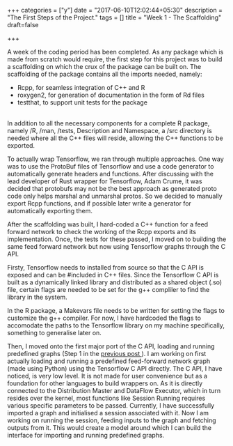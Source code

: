 +++
categories = ["y"]
date = "2017-06-10T12:02:44+05:30"
description = "The First Steps of the Project."
tags = []
title = "Week 1 - The Scaffolding"
draft=false

+++

A week of the coding period has been completed. As any package which is made from scratch would require, the first step for this project was to build a scaffolding on which the crux of the package can be built on. The scaffolding of the package contains all the imports needed, namely:

- Rcpp, for seamless integration of C++ and R
- roxygen2, for generation of documentation in the form of Rd files
- testthat, to support unit tests for the package

</br>
In addition to all the necessary components for a complete R package, namely /R, /man, /tests, Description and Namespace, a /src directory is needed where all the C++ files will reside, allowing the C++ functions to be exported. 

To actually wrap Tensorflow, we ran through multiple approaches. One way was to use the ProtoBuf files of Tensorflow and use a code generator to automatically generate headers and functions. After discussing with the lead developer of Rust wrapper for Tensorflow, Adam Crume, it was decided that protobufs may not be the best approach as generated proto code only helps marshal and unmarshal protos. So we decided to manually export Rcpp functions, and if possible later write a generator for automatically exporting them. 

After the scaffolding was built, I hard-coded a C++ function for a feed forward network to check the working of the Rcpp exports and its implementation. Once, the tests for these passed, I moved on to building the same feed forward network but now using Tensorflow graphs through the C API.

Firsty, Tensorflow needs to installed from source so that the C API is exposed and can be #included in C++ files. Since the Tensorflow C API is built as a dynamically linked library and distributed as a shared object (.so) file, certain flags are needed to be set for the g++ compliler to find the library in the system. 

In the R package, a Makevars file needs to be written for setting the flags to customize the g++ compiler. For now, I have hardcoded the flags to accomodate the paths to the Tensorflow library on my machine specifically, something to generalise later on.

Then, I moved onto the first major port of the C API, loading and running predefined graphs (Step 1 in the <a href="https://wazeerzulfikar.github.io/gsoc-blog/post/spark/">previous post </a>). I am working on first actually loading and running a predefined feed-forward network graph (made using Python) using the Tensorflow C API directly. The C API, I have noticed, is very low level. It is not made for user convenience but as a foundation for other languages to build wrappers on. As it is directly connected to the Distribution Master and DataFlow Executor, which in turn resides over the kernel, most functions like Session Running requires various specific parameters to be passed. Currently, I have successfully imported a graph and initialised a session associated with it. Now I am working on running the session, feeding inputs to the graph and fetching outputs from it. This would create a model around which I can build the interface for importing and running predefined graphs.